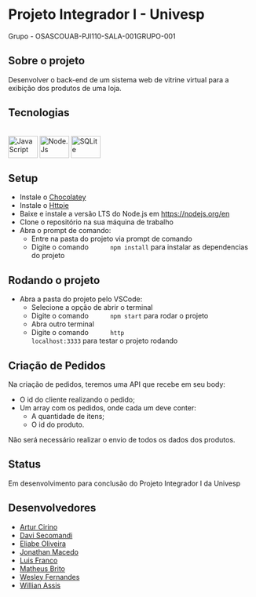 # Projeto Integrador I - Univesp

Grupo - OSASCOUAB-PJI110-SALA-001GRUPO-001

## Sobre o projeto

Desenvolver o back-end de um sistema web de vitrine virtual para a exibição dos produtos de uma loja.

## Tecnologias

<div style="display: inline_block"><br>
  <img align="center" title="JavaScript" alt="JavaScript" height="45" width="60" src="https://cdn.jsdelivr.net/gh/devicons/devicon/icons/javascript/javascript-original.svg">
  <img align="center" title="Node.Js" alt="Node.Js" height="45" width="60" src="https://cdn.jsdelivr.net/gh/devicons/devicon/icons/nodejs/nodejs-original.svg">
  <img align="center" title="SQLite" alt="SQLite" height="45" width="60" src="https://cdn.jsdelivr.net/gh/devicons/devicon/icons/sqlite/sqlite-original.svg">
</div>

## Setup

- Instale o <a href="https://docs.chocolatey.org/en-us/choco/setup#more-install-options"> Chocolatey</a>
- Instale o <a href="https://httpie.io/docs/cli/windows"> Httpie</a>
- Baixe e instale a versão LTS do Node.js em <https://nodejs.org/en>
- Clone o repositório na sua máquina de trabalho
- Abra o prompt de comando:
  - Entre na pasta do projeto via prompt de comando
  - Digite o comando <code style="margin-left:40px">npm install</code> para instalar as dependencias do projeto
  
## Rodando o projeto

- Abra a pasta do projeto pelo VSCode:
  - Selecione a opção de abrir o terminal
  - Digite o comando <code style="margin-left:40px">npm start</code> para rodar o projeto
  - Abra outro terminal
  - Digite o comando <code style="margin-left:40px">http localhost:3333</code> para testar o projeto rodando

## Criação de Pedidos

Na criação de pedidos, teremos uma API que recebe em seu body:

- O id do cliente realizando o pedido;
- Um array com os pedidos, onde cada um deve conter:
  - A quantidade de itens;
  - O id do produto.

Não será necessário realizar o envio de todos os dados dos produtos.
  
## Status

Em desenvolvimento para conclusão do Projeto Integrador I da Univesp

## Desenvolvedores

- <a href="https://github.com/arturcirino"> Artur Cirino </a>
- <a href=""> Davi Secomandi </a>
- <a href="https://github.com/eliabev"> Eliabe Oliveira </a>
- <a href="https://github.com/jmacedo91"> Jonathan Macedo </a>
- <a href=""> Luis Franco </a>
- <a href=""> Matheus Brito </a>
- <a href="https://github.com/wsfer"> Wesley Fernandes </a>
- <a href="https://github.com/WillAssis"> Willian Assis </a>

